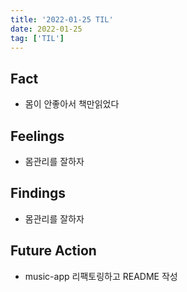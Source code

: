 ```yaml
---
title: '2022-01-25 TIL'
date: 2022-01-25
tag: ['TIL']
---
```


## Fact

- 몸이 안좋아서 책만읽었다

## Feelings

- 몸관리를 잘하자

## Findings

- 몸관리를 잘하자

## Future Action

- music-app 리팩토링하고 README 작성

